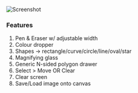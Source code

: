 ![Screenshot](https://github.com/MujtabaAsim/GruvPaint/assets/62666332/fd769735-8d1b-47ae-b10e-74ffb69cbc8b)

### Features
1. Pen & Eraser w/ adjustable width
2. Colour dropper
3. Shapes -> rectangle/curve/circle/line/oval/star
4. Magnifying glass
5. Generic N-sided polygon drawer
6. Select > Move OR Clear
7. Clear screen
8. Save/Load image onto canvas
